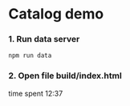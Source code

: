 # Catalog demo


### 1. Run data server

```
npm run data
```

### 2. Open file build/index.html


time spent 12:37
